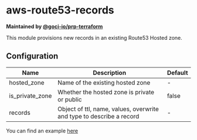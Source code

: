 # aws-route53-records

**Maintained by [@goci-io/prp-terraform](https://github.com/orgs/goci-io/teams/prp-terraform)**

This module provisions new records in an existing Route53 Hosted zone.

## Configuration

| Name | Description | Default |
|-------------------------|-----------------------------------------------------------|---------|
| hosted_zone | Name of the existing hosted zone | - |
| is_private_zone | Whether the hosted zone is private or public | false |
| records | Object of ttl, name, values, overwrite and type to describe a record | - |

You can find an example [here](terraform.tfvars.example)

